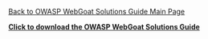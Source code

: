 [Back to OWASP WebGoat Solutions Guide Main
Page](http://www.owasp.org/index.php/SpoC_007_-_OWASP_WebGoat_Solutions_Guide)

**[Click to download the OWASP WebGoat Solutions
Guide](http://secured.zionsecurity.com/e0aca2fe8231010480c521fa93bc7ee6/owaspsolution.zip)**